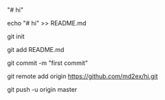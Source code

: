 "# hi" 



echo "# hi" >> README.md

git init

git add README.md

git commit -m "first commit"

git remote add origin https://github.com/md2ex/hi.git

git push -u origin master

